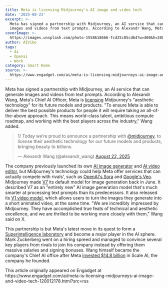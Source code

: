 ```yaml
---
title: Meta is licensing Midjourney's AI image and video tech
date: '2025-08-23'
excerpt: >-
  Meta has signed a partnership with Midjourney, an AI service that can generate
  images and videos from text prompts. According to Alexandr Wang, Meta&#...
coverImage: >-
  https://images.unsplash.com/photo-1558618666-fcd25c85cd64?w=400&h=200&fit=crop&auto=format
author: AIVibe
tags:
  - Ai
  - Openai
  - Work
category: Smart Home
source: >-
  https://www.engadget.com/ai/meta-is-licensing-midjourneys-ai-image-and-video-tech-120012178.html?src=rss
---
```

<p>Meta has signed a partnership with Midjourney, an AI service that can generate images and videos from text prompts. According to Alexandr Wang, Meta&#39;s Chief AI Officer, Meta is <a data-i13n="cpos:1;pos:1" href="https://x.com/alexandr_wang/status/1958983843169673367">licensing</a> Midjourney&#39;s &quot;aesthetic technology&quot; for its future models and products. &quot;To ensure Meta is able to deliver the best possible products for people it will require taking an all-of-the-above approach. This means world-class talent, ambitious compute roadmap, and working with the best players across the industry,&quot; Wang added.&nbsp;</p>
<div id="d69dbd2b8293432086604b11fee0b46b"><blockquote class="twitter-tweet"><p lang="en" dir="ltr">1/ Today we’re proud to announce a partnership with <a href="https://twitter.com/midjourney?ref_src=twsrc%5Etfw">@midjourney</a>, to license their aesthetic technology for our future models and products, bringing beauty to billions.</p>— Alexandr Wang (@alexandr_wang) <a href="https://twitter.com/alexandr_wang/status/1958983843169673367?ref_src=twsrc%5Etfw">August 22, 2025</a></blockquote>
 

</div>
<p>The company previously launched its own <a data-i13n="cpos:2;pos:1" href="https://www.engadget.com/metas-ai-image-generator-is-available-as-a-standalone-website-185953058.html">AI image generator</a> and <a data-i13n="cpos:3;pos:1" href="https://www.engadget.com/ai/meta-launches-a-surreal-ai-video-editor-173907584.html">AI video editor</a>, but Midjourney&#39;s technology could help Meta offer services that can actually compete with rivals&#39;, such as <a data-i13n="cpos:4;pos:1" href="https://www.engadget.com/ai/openais-sora-video-generation-ai-model-arrives-globally-later-today-182613208.html">OpenAI&#39;s Sora</a> and <a data-i13n="cpos:5;pos:1" href="https://www.engadget.com/ai/googles-veo-3-ai-model-can-generate-videos-with-sound-174541183.html">Google&#39;s Veo</a>. Midjourney made <a data-i13n="cpos:6;pos:1" href="https://www.engadget.com/ai/midjourney-launches-its-new-v7-ai-image-model-that-can-process-text-prompts-better-134546883.html">V7</a> its default model for image generation back in June. It described V7 as an &quot;entirely new&quot; AI image generation model that&#39;s much smarter at processing text prompts than its predecessors. It also released its <a data-i13n="cpos:7;pos:1" href="https://www.midjourney.com/updates/introducing-our-v1-video-model">V1 video model</a>, which allows users to turn the images they generate into a short animated video, at the same time. &quot;We are incredibly impressed by Midjourney. They have accomplished true feats of technical and aesthetic excellence, and we are thrilled to be working more closely with them,&quot; Wang said on X.&nbsp;</p>
<span id="end-legacy-contents"></span><p>This partnership is but Meta&#39;s latest move in its quest to form a <a data-i13n="cpos:8;pos:1" href="https://www.engadget.com/ai/meta-is-reportedly-forming-an-ai-superintelligence-team-133030015.html">Superintelligence laboratory</a> and become a major player in the AI sphere. Mark Zuckerberg went on a hiring spreed and managed to convince several key players from rivals to join his company instead by offering them massive salaries and signing bonuses. Wang himself became the company&#39;s Chief AI office after Meta <a data-i13n="cpos:9;pos:1" href="https://www.engadget.com/big-tech/meta-invests-148-billion-in-scale-ai-and-recruits-its-ceo-130029612.html">invested $14.8 billion</a> in Scale AI, the company he founded.</p>This article originally appeared on Engadget at https://www.engadget.com/ai/meta-is-licensing-midjourneys-ai-image-and-video-tech-120012178.html?src=rss
